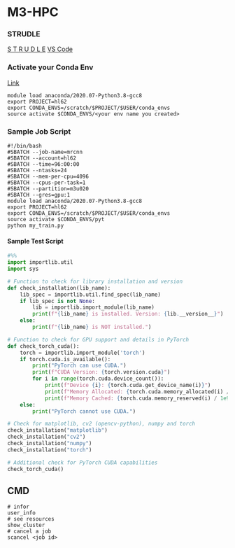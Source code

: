# M3-HPC
### STRUDLE
[S T R U D L E](https://beta.desktop.cvl.org.au/login)
[VS Code](https://docs.massive.org.au/M3/connecting/strudel2/connecting-to-vscode.html)

### Activate your Conda Env
[Link](https://docs.massive.org.au/M3/software/pythonandconda/python-anaconda.html)
```
module load anaconda/2020.07-Python3.8-gcc8 
export PROJECT=hl62
export CONDA_ENVS=/scratch/$PROJECT/$USER/conda_envs
source activate $CONDA_ENVS/<your env name you created>
```

### Sample Job Script

```
#!/bin/bash
#SBATCH --job-name=mrcnn
#SBATCH --account=hl62
#SBATCH --time=96:00:00
#SBATCH --ntasks=24
#SBATCH --mem-per-cpu=4096
#SBATCH --cpus-per-task=1
#SBATCH --partition=m3u020 
#SBATCH --gres=gpu:1
module load anaconda/2020.07-Python3.8-gcc8 
export PROJECT=hl62
export CONDA_ENVS=/scratch/$PROJECT/$USER/conda_envs
source activate $CONDA_ENVS/pyt
python my_train.py
```

#### Sample Test Script

```python
#%%
import importlib.util
import sys

# Function to check for library installation and version
def check_installation(lib_name):
    lib_spec = importlib.util.find_spec(lib_name)
    if lib_spec is not None:
        lib = importlib.import_module(lib_name)
        print(f"{lib_name} is installed. Version: {lib.__version__}")
    else:
        print(f"{lib_name} is NOT installed.")

# Function to check for GPU support and details in PyTorch
def check_torch_cuda():
    torch = importlib.import_module('torch')
    if torch.cuda.is_available():
        print("PyTorch can use CUDA.")
        print(f"CUDA Version: {torch.version.cuda}")
        for i in range(torch.cuda.device_count()):
            print(f"Device {i}: {torch.cuda.get_device_name(i)}")
            print(f"Memory Allocated: {torch.cuda.memory_allocated(i) / 1e9} GB")
            print(f"Memory Cached: {torch.cuda.memory_reserved(i) / 1e9} GB")
    else:
        print("PyTorch cannot use CUDA.")

# Check for matplotlib, cv2 (opencv-python), numpy and torch
check_installation("matplotlib")
check_installation("cv2")
check_installation("numpy")
check_installation("torch")

# Additional check for PyTorch CUDA capabilities
check_torch_cuda()
```


## CMD

```
# infor
user_info
# see resources
show_cluster
# cancel a job
scancel <job id>
```
